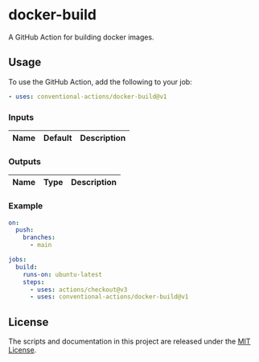 # docker-build

A GitHub Action for building docker images.

## Usage

To use the GitHub Action, add the following to your job:

```yaml
- uses: conventional-actions/docker-build@v1
```

### Inputs

| Name          | Default        | Description                             |
|---------------|----------------|-----------------------------------------|

### Outputs

| Name          | Type     | Description      |
|---------------|----------|------------------|

### Example

```yaml
on:
  push:
    branches:
      - main

jobs:
  build:
    runs-on: ubuntu-latest
    steps:
      - uses: actions/checkout@v3
      - uses: conventional-actions/docker-build@v1
```

## License

The scripts and documentation in this project are released under the [MIT License](LICENSE).
